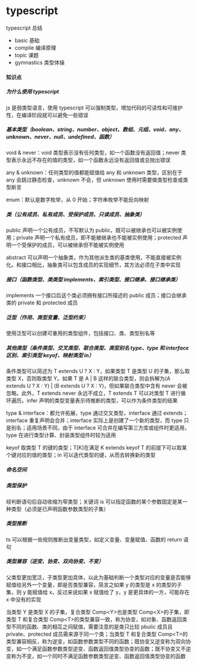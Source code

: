 # typescript

typescript 总结

- basic 基础
- complie 编译原理
- topic 课题
- gymnastics 类型体操

#### 知识点

##### 为什么使用 typescript

js 是弱类型语言，使用 typescript 可以强制类型，增加代码的可读性和可维护性，在编译阶段就可以避免一些错误

##### 基本类型（boolean、string、number、object、数组、元组、void、any、unknown、never、null、undefined、函数）

void & never：void 类型表示没有任何类型，如一个函数没有返回值；never 类型表示永远不存在的值的类型，如一个函数永远没有返回值或总抛出错误

any & unknown：任何类型的值都能赋值给 any 和 unknown 类型，区别在于 any 会跳过静态检查，unknown 不会，但 unknown 使用时需要做类型检查或类型断言

enum：默认是数字枚举，从 0 开始；字符串枚举不能反向映射

##### 类（公有成员、私有成员、受保护成员、只读成员、抽象类）

public 声明一个公有成员，不写默认为 public，既可以被继承也可以被实例使用；private 声明一个私有成员，即不能被继承也不能被实例使用；protected 声明一个受保护的成员，可以被继承但不能被实例使用

abstract 可以声明一个抽象类，作为其他派生类的基类使用，不能直接被实例化。和接口相比，抽象类可以包含成员的实现细节，其方法必须在子类中实现

##### 接口（函数类型、类类型 implements、索引类型、接口继承、接口继承类）

implements 一个接口后这个类必须拥有接口所描述的 public 成员；接口会继承类的 private 和 protected 成员

##### 泛型（作用、类型变量、泛型约束）

使用泛型可以创建可重用的类型组件，包括接口、类、类型别名等

##### 其他类型（条件类型、交叉类型、联合类型、类型别名 type、type 和 interface 区别、索引类型 keyof、映射类型 in）

条件类型可以简述为 T extends U ? X : Y，如果类型 T 是类型 U 的子集，那么取类型 X，否则取类型 Y。如果 T 是 A | B 这样的联合类型，则会拆解为(A extends U ? X : Y) | (B extends U ? X : Y)，但如果联合类型中含有 never 会被忽略。此外，T extends never 永远不成立，T extends T 可以对类型 T 进行循环遍历。infer 声明的类型变量表示待推断的类型，可以作为条件类型的结果

type & interface：都允许拓展，type 通过交叉类型，interface 通过 extends；interface 重复声明会合并；interface 实际上是创建了一个新的类型，而 type 只是别名；适用场景不同，由于 interface 可合并在编写第三方库或组件时更适用，type 在进行类型计算、封装类型组件时较为适用

keyof 取类型 T 的键的类型；T[K]在满足 K extends keyof T 的前提下可以取某个键对应的值的类型；in 可以迭代类型的键，从而去转换新的类型

##### 命名空间

##### 类型保护

经判断语句后自动收缩为窄类型；关键词 is 可以指定函数的某个参数固定是某一种类型（必须是已声明函数参数类型的子集）

##### 类型推断

ts 可以根据一些规则推断出变量类型，如定义变量、变量赋值、函数的 return 语句

##### 类型兼容（逆变、协变、双向协变、不变）

父类型更加宽泛，子类型更加具体，以此为基础判断一个类型对应的变量是否能够赋值给另外一个变量，即是否类型兼容，简言之如果 y 的类型是 x 的类型的子集，则 y 能赋值给 x，反过来说如果 x 赋值给了 y，y 是更具体的一方，可能存在 x 中没有的实现

当类型 Y 是类型 X 的子集，复合类型 Comp\<Y\>也是类型 Comp\<X\>的子集，即类型 T 和复合类型 Comp\<T\>的类型兼容一致，称为协变，如对象、函数返回类型不同的函数、类的相互之间赋值，需要注意的是类只比较 pbulic 成员且 private、protected 成员需来源于同一个类；当类型 T 和复合类型 Comp\<T\>的类型兼容相反，称为逆变，如函数参数类型不同的函数；既协变又逆变称为双向协变，如一个满足函数参数类型逆变、函数返回值类型协变的函数；既不协变又不逆变称为不变，如一个同时不满足函数参数类型逆变、函数返回值类型协变的函数
